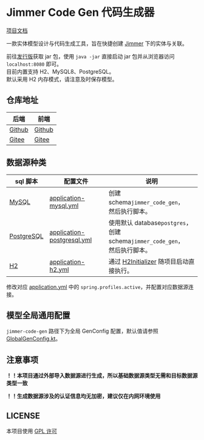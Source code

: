 # Jimmer Code Gen 代码生成器

[项目文档](https://pot-mot.github.io/jimmer-code-gen-doc/)

一款实体模型设计与代码生成工具，旨在快捷创建 [Jimmer](https://github.com/babyfish-ct/jimmer) 下的实体与关联。

前往[发行版](https://github.com/pot-mot/jimmer-code-gen-kotlin/releases)获取 jar 包，使用 `java -jar` 直接启动 jar 包并从浏览器访问 `localhost:8080` 即可。  
目前内置支持 H2、MySQL8、PostgreSQL。  
默认采用 H2 内存模式，请注意及时保存模型。

## 仓库地址

| 后端 | 前端 |
| --- | --- |
| [Github](https://github.com/pot-mot/jimmer-code-gen-kotlin) | [Github](https://github.com/pot-mot/jimmer-code-gen-vue3) |
| [Gitee](https://gitee.com/run-around---whats-wrong/jimmer-code-gen-kotlin) | [Gitee](https://gitee.com/run-around---whats-wrong/jimmer-code-gen-vue3) |

## 数据源种类

| sql 脚本                                                              | 配置文件 | 说明                                                                                            |
|---------------------------------------------------------------------|------|-----------------------------------------------------------------------------------------------|
| [MySQL](src%2Fmain%2Fresources%2Fsql%2Fmysql%2Fjimmer_code_gen.sql) | [application-mysql.yml](src%2Fmain%2Fresources%2Fapplication-mysql.yml) | 创建 schema`jimmer_code_gen`，<br/>然后执行脚本。                                                       |
| [PostgreSQL](src%2Fmain%2Fresources%2Fsql%2Fpostgresql%2Fjimmer_code_gen.sql) | [application-postgresql.yml](src%2Fmain%2Fresources%2Fapplication-postgresql.yml) | 使用默认 database`postgres`，<br/>创建 schema`jimmer_code_gen`，<br/>然后执行脚本。                          |
| [H2](src%2Fmain%2Fresources%2Fsql%2Fh2%2Fjimmer_code_gen.sql) | [application-h2.yml](src%2Fmain%2Fresources%2Fapplication-h2.yml) | 通过 [H2Initializer](src%2Fmain%2Fkotlin%2Ftop%2Fpotmot%2Fconfig%2FH2Initializer.kt) 随项目启动直接执行。 |

修改对应 [application.yml](src%2Fmain%2Fresources%2Fapplication.yml) 中的 `spring.profiles.active`，并配置对应数据源连接。

## 模型全局通用配置

`jimmer-code-gen` 路径下为全局 GenConfig 配置，默认值请参照 [GlobalGenConfig.kt](src%2Fmain%2Fkotlin%2Ftop%2Fpotmot%2Fconfig%2FGlobalGenConfig.kt)。

## 注意事项

**！！本项目通过外部导入数据源进行生成，所以基础数据源类型无需和目标数据源类型一致**

**！！生成数据源涉及的认证信息均无加密，建议仅在内网环境使用**

## LICENSE

本项目使用 [GPL 许可](LICENSE)
